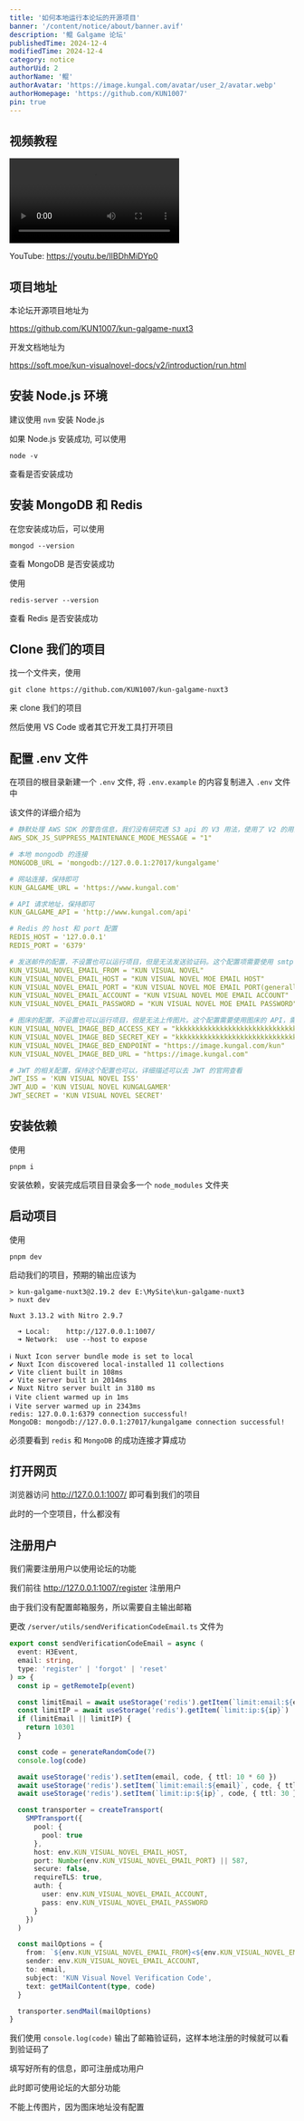```yaml
---
title: '如何本地运行本论坛的开源项目'
banner: '/content/notice/about/banner.avif'
description: '鲲 Galgame 论坛'
publishedTime: 2024-12-4
modifiedTime: 2024-12-4
category: notice
authorUid: 2
authorName: '鲲'
authorAvatar: 'https://image.kungal.com/avatar/user_2/avatar.webp'
authorHomepage: 'https://github.com/KUN1007'
pin: true
---
```


## 视频教程

<video src="https://cdn.jsdelivr.net/gh/kun-moe/kun-image@main/blog/202410171807531.mp4" playsinline="" loop="" controls=""></video>

YouTube: https://youtu.be/IlBDhMiDYp0

## 项目地址

本论坛开源项目地址为

https://github.com/KUN1007/kun-galgame-nuxt3

开发文档地址为

https://soft.moe/kun-visualnovel-docs/v2/introduction/run.html

## 安装 Node.js 环境

建议使用 `nvm` 安装 Node.js

如果 Node.js 安装成功, 可以使用

```shell
node -v
```

查看是否安装成功

## 安装 MongoDB 和 Redis

在您安装成功后，可以使用

```shell
mongod --version
```

查看 MongoDB 是否安装成功

使用

```shell
redis-server --version
```

查看 Redis 是否安装成功

## Clone 我们的项目

找一个文件夹，使用

```shell
git clone https://github.com/KUN1007/kun-galgame-nuxt3
```

来 clone 我们的项目

然后使用 VS Code 或者其它开发工具打开项目

## 配置 .env 文件

在项目的根目录新建一个 `.env` 文件, 将 `.env.example` 的内容复制进入 `.env` 文件中

该文件的详细介绍为

```yaml
# 静默处理 AWS SDK 的警告信息，我们没有研究透 S3 api 的 V3 用法，使用了 V2 的用法，因此会提示让我们迁移到 V3
AWS_SDK_JS_SUPPRESS_MAINTENANCE_MODE_MESSAGE = "1"

# 本地 mongodb 的连接
MONGODB_URL = 'mongodb://127.0.0.1:27017/kungalgame'

# 网站连接，保持即可
KUN_GALGAME_URL = 'https://www.kungal.com'

# API 请求地址，保持即可
KUN_GALGAME_API = 'http://www.kungal.com/api'

# Redis 的 host 和 port 配置
REDIS_HOST = '127.0.0.1'
REDIS_PORT = '6379'

# 发送邮件的配置，不设置也可以运行项目，但是无法发送验证码。这个配置项需要使用 smtp 服务，需要自己寻找配置
KUN_VISUAL_NOVEL_EMAIL_FROM = "KUN VISUAL NOVEL"
KUN_VISUAL_NOVEL_EMAIL_HOST = "KUN VISUAL NOVEL MOE EMAIL HOST"
KUN_VISUAL_NOVEL_EMAIL_PORT = "KUN VISUAL NOVEL MOE EMAIL PORT(generally could be 587/465/25)"
KUN_VISUAL_NOVEL_EMAIL_ACCOUNT = "KUN VISUAL NOVEL MOE EMAIL ACCOUNT"
KUN_VISUAL_NOVEL_EMAIL_PASSWORD = "KUN VISUAL NOVEL MOE EMAIL PASSWORD"

# 图床的配置，不设置也可以运行项目，但是无法上传图片。这个配置需要使用图床的 API，需要自己寻找或开发
KUN_VISUAL_NOVEL_IMAGE_BED_ACCESS_KEY = "kkkkkkkkkkkkkkkkkkkkkkkkkkkkkkkk"
KUN_VISUAL_NOVEL_IMAGE_BED_SECRET_KEY = "kkkkkkkkkkkkkkkkkkkkkkkkkkkkkkkk"
KUN_VISUAL_NOVEL_IMAGE_BED_ENDPOINT = "https://image.kungal.com/kun"
KUN_VISUAL_NOVEL_IMAGE_BED_URL = "https://image.kungal.com"

# JWT 的相关配置，保持这个配置也可以，详细描述可以去 JWT 的官网查看
JWT_ISS = 'KUN VISUAL NOVEL ISS'
JWT_AUD = 'KUN VISUAL NOVEL KUNGALGAMER'
JWT_SECRET = 'KUN VISUAL NOVEL SECRET'
```

## 安装依赖

使用

```shell
pnpm i
```

安装依赖，安装完成后项目目录会多一个 `node_modules` 文件夹

## 启动项目

使用

```shell
pnpm dev
```

启动我们的项目，预期的输出应该为

```shell
> kun-galgame-nuxt3@2.19.2 dev E:\MySite\kun-galgame-nuxt3
> nuxt dev

Nuxt 3.13.2 with Nitro 2.9.7

  ➜ Local:    http://127.0.0.1:1007/
  ➜ Network:  use --host to expose

ℹ Nuxt Icon server bundle mode is set to local
✔ Nuxt Icon discovered local-installed 11 collections
✔ Vite client built in 108ms
✔ Vite server built in 2014ms
✔ Nuxt Nitro server built in 3180 ms
ℹ Vite client warmed up in 1ms
ℹ Vite server warmed up in 2343ms
redis: 127.0.0.1:6379 connection successful! 
MongoDB: mongodb://127.0.0.1:27017/kungalgame connection successful!
```

必须要看到 `redis` 和 `MongoDB` 的成功连接才算成功

## 打开网页

浏览器访问 http://127.0.0.1:1007/ 即可看到我们的项目

此时的一个空项目，什么都没有

## 注册用户

我们需要注册用户以使用论坛的功能

我们前往 http://127.0.0.1:1007/register 注册用户

由于我们没有配置邮箱服务，所以需要自主输出邮箱

更改 `/server/utils/sendVerificationCodeEmail.ts` 文件为

```typescript
export const sendVerificationCodeEmail = async (
  event: H3Event,
  email: string,
  type: 'register' | 'forgot' | 'reset'
) => {
  const ip = getRemoteIp(event)

  const limitEmail = await useStorage('redis').getItem(`limit:email:${email}`)
  const limitIP = await useStorage('redis').getItem(`limit:ip:${ip}`)
  if (limitEmail || limitIP) {
    return 10301
  }

  const code = generateRandomCode(7)
  console.log(code)

  await useStorage('redis').setItem(email, code, { ttl: 10 * 60 })
  await useStorage('redis').setItem(`limit:email:${email}`, code, { ttl: 30 })
  await useStorage('redis').setItem(`limit:ip:${ip}`, code, { ttl: 30 })

  const transporter = createTransport(
    SMPTransport({
      pool: {
        pool: true
      },
      host: env.KUN_VISUAL_NOVEL_EMAIL_HOST,
      port: Number(env.KUN_VISUAL_NOVEL_EMAIL_PORT) || 587,
      secure: false,
      requireTLS: true,
      auth: {
        user: env.KUN_VISUAL_NOVEL_EMAIL_ACCOUNT,
        pass: env.KUN_VISUAL_NOVEL_EMAIL_PASSWORD
      }
    })
  )

  const mailOptions = {
    from: `${env.KUN_VISUAL_NOVEL_EMAIL_FROM}<${env.KUN_VISUAL_NOVEL_EMAIL_ACCOUNT}>`,
    sender: env.KUN_VISUAL_NOVEL_EMAIL_ACCOUNT,
    to: email,
    subject: 'KUN Visual Novel Verification Code',
    text: getMailContent(type, code)
  }

  transporter.sendMail(mailOptions)
}
```

我们使用 `console.log(code)` 输出了邮箱验证码，这样本地注册的时候就可以看到验证码了

填写好所有的信息，即可注册成功用户

此时即可使用论坛的大部分功能

不能上传图片，因为图床地址没有配置
